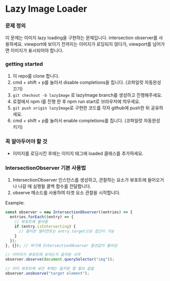 # Lazy Image Loader

### 문제 정의

이 문제는 이미지 lazy loading을 구현하는 문제입니다. intersection observer를 사용하세요. viewport에 보이기 전까지는 이미지가 로딩되지 않다가, viewport를 넘어가면 이미지가 표시되어야 합니다.

### getting started

1. 이 repo를 clone 합니다.
2. cmd + shift + p를 눌러서 disable completions을 칩니다. (코파일럿 자동완성 끄기)
3. `git checkout -b lazyImage` 로 lazyImage branch를 생성하고 진행해주세요.
4. 로컬에서 npm i를 진행 한 후 npm run start로 브라우저에 띄우세요.
5. `git push origin lazyImage`로 구현한 코드를 각자 github에 push한 뒤 공유하세요.
6. cmd + shift + p를 눌러서 enable completions를 칩니다. (코파일럿 자동완성 키기)

### 꼭 알아두어야 할 것

- 이미지를 로딩시킨 후에는 이미지 태그에 loaded 클래스를 추가하세요.

### IntersectionObserver 기본 사용법

1. IntersectionObserver 인스턴스를 생성하고, 관찰하는 요소가 뷰포트에 들어오거나 나갈 때 실행될 콜백 함수를 전달합니다.
2. observe 메소드를 사용하여 타겟 요소 관찰을 시작합니다.

Example:

```javascript
const observer = new IntersectionObserver((entries) => {
  entries.forEach((entry) => {
    // 뷰포트에 들어옴
    if (entry.isIntersecting) {
      // 들어온 엘리먼트는 entry.target으로 접근이 가능
    }
  });
}, {}); // 여기에 IntersectionObserver 옵션값이 들어감

// 이미지가 뷰포트에 보이는지 옵저빙 시작
observer.observe(document.querySelector("img"));

// 이미 뷰포트에 보인 후에는 옵저빙 할 필요 없음
observer.unobserve("target element");
```
